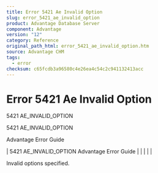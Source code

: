 ```yaml
---
title: Error 5421 Ae Invalid Option
slug: error_5421_ae_invalid_option
product: Advantage Database Server
component: Advantage
version: "12"
category: Reference
original_path_html: error_5421_ae_invalid_option.htm
source: Advantage CHM
tags:
  - error
checksum: c65fcdb3a96580c4e26ea4c54c2c941132413acc
---
```


# Error 5421 Ae Invalid Option

5421 AE\_INVALID\_OPTION

5421 AE\_INVALID\_OPTION

Advantage Error Guide

| 5421 AE\_INVALID\_OPTION  Advantage Error Guide |  |  |  |  |

Invalid options specified.
